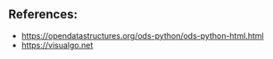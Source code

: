 ## References:

- https://opendatastructures.org/ods-python/ods-python-html.html
- https://visualgo.net
